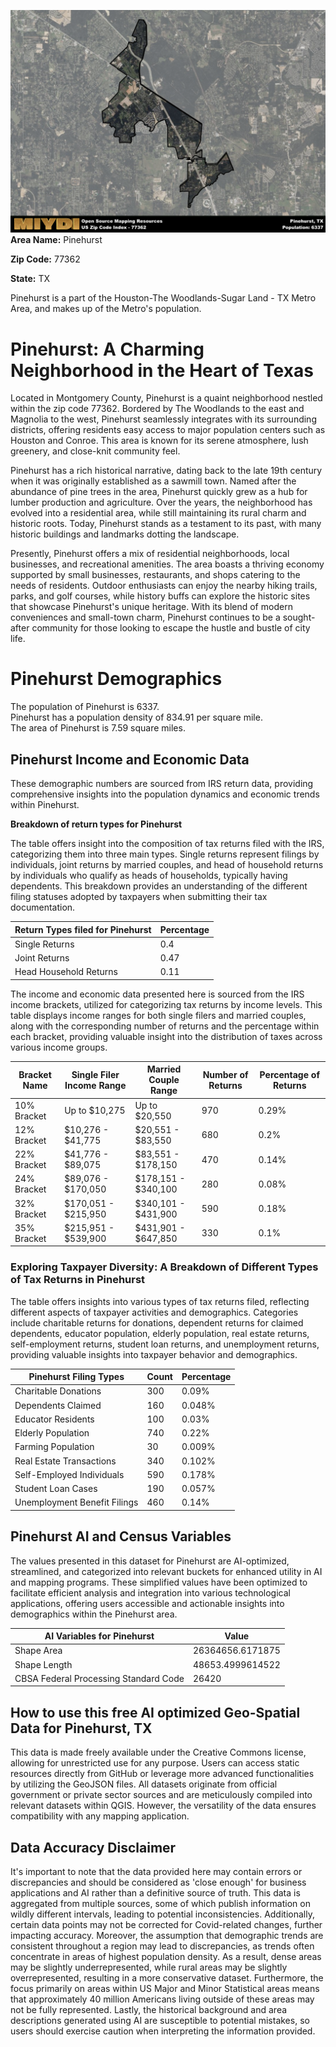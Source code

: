 ![Image Alt Text](../_images/77362.png)
**Area Name:** Pinehurst

**Zip Code:** 77362

**State:** TX

Pinehurst is a part of the Houston-The Woodlands-Sugar Land - TX Metro Area, and makes up  of the Metro's population.  

# Pinehurst: A Charming Neighborhood in the Heart of Texas

Located in Montgomery County, Pinehurst is a quaint neighborhood nestled within the zip code 77362. Bordered by The Woodlands to the east and Magnolia to the west, Pinehurst seamlessly integrates with its surrounding districts, offering residents easy access to major population centers such as Houston and Conroe. This area is known for its serene atmosphere, lush greenery, and close-knit community feel.

Pinehurst has a rich historical narrative, dating back to the late 19th century when it was originally established as a sawmill town. Named after the abundance of pine trees in the area, Pinehurst quickly grew as a hub for lumber production and agriculture. Over the years, the neighborhood has evolved into a residential area, while still maintaining its rural charm and historic roots. Today, Pinehurst stands as a testament to its past, with many historic buildings and landmarks dotting the landscape.

Presently, Pinehurst offers a mix of residential neighborhoods, local businesses, and recreational amenities. The area boasts a thriving economy supported by small businesses, restaurants, and shops catering to the needs of residents. Outdoor enthusiasts can enjoy the nearby hiking trails, parks, and golf courses, while history buffs can explore the historic sites that showcase Pinehurst's unique heritage. With its blend of modern conveniences and small-town charm, Pinehurst continues to be a sought-after community for those looking to escape the hustle and bustle of city life.

# Pinehurst Demographics

The population of Pinehurst is 6337.  
Pinehurst has a population density of 834.91 per square mile.  
The area of Pinehurst is 7.59 square miles.  

## Pinehurst Income and Economic Data

These demographic numbers are sourced from IRS return data, providing comprehensive insights into the population dynamics and economic trends within Pinehurst.

**Breakdown of return types for Pinehurst**

The table offers insight into the composition of tax returns filed with the IRS, categorizing them into three main types. Single returns represent filings by individuals, joint returns by married couples, and head of household returns by individuals who qualify as heads of households, typically having dependents. This breakdown provides an understanding of the different filing statuses adopted by taxpayers when submitting their tax documentation.

| Return Types filed for Pinehurst                              | Percentage          |
|----------------------------------------------------------|---------------------|
| Single Returns                                            | 0.4 |
| Joint Returns                                             | 0.47 |
| Head Household Returns                                    | 0.11 |

The income and economic data presented here is sourced from the IRS income brackets, utilized for categorizing tax returns by income levels. This table displays income ranges for both single filers and married couples, along with the corresponding number of returns and the percentage within each bracket, providing valuable insight into the distribution of taxes across various income groups.

| Bracket Name       | Single Filer Income Range | Married Couple Range | Number of Returns | Percentage of Returns |
|--------------------|----------------------------|----------------------|-------------------|-----------------------|
| 10% Bracket        | Up to $10,275              | Up to $20,550        | 970 | 0.29% |
| 12% Bracket        | $10,276 - $41,775          | $20,551 - $83,550    | 680 | 0.2% |
| 22% Bracket        | $41,776 - $89,075          | $83,551 - $178,150   | 470 | 0.14% |
| 24% Bracket        | $89,076 - $170,050         | $178,151 - $340,100  | 280 | 0.08% |
| 32% Bracket        | $170,051 - $215,950        | $340,101 - $431,900  | 590 | 0.18% |
| 35% Bracket        | $215,951 - $539,900        | $431,901 - $647,850  | 330 | 0.1% |

### Exploring Taxpayer Diversity: A Breakdown of Different Types of Tax Returns in Pinehurst

The table offers insights into various types of tax returns filed, reflecting different aspects of taxpayer activities and demographics. Categories include charitable returns for donations, dependent returns for claimed dependents, educator population, elderly population, real estate returns, self-employment returns, student loan returns, and unemployment returns, providing valuable insights into taxpayer behavior and demographics.

| Pinehurst Filing Types                    | Count | Percentage |
|--------------------------------------|-------|------------|
| Charitable Donations                 | 300 | 0.09% |
| Dependents Claimed                   | 160 | 0.048% |
| Educator Residents                   | 100 | 0.03% |
| Elderly Population                   | 740 | 0.22% |
| Farming Population                   | 30 | 0.009% |
| Real Estate Transactions             | 340 | 0.102% |
| Self-Employed Individuals            | 590 | 0.178% |
| Student Loan Cases                   | 190 | 0.057% |
| Unemployment Benefit Filings         | 460 | 0.14% |

## Pinehurst AI and Census Variables

The values presented in this dataset for Pinehurst are AI-optimized, streamlined, and categorized into relevant buckets for enhanced utility in AI and mapping programs. These simplified values have been optimized to facilitate efficient analysis and integration into various technological applications, offering users accessible and actionable insights into demographics within the Pinehurst area.

| AI Variables for Pinehurst | Value |
|-------------|-------|
| Shape Area | 26364656.6171875 |
| Shape Length | 48653.4999614522 |
| CBSA Federal Processing Standard Code | 26420 |

## How to use this free AI optimized Geo-Spatial Data for Pinehurst, TX

This data is made freely available under the Creative Commons license, allowing for unrestricted use for any purpose. Users can access static resources directly from GitHub or leverage more advanced functionalities by utilizing the GeoJSON files. All datasets originate from official government or private sector sources and are meticulously compiled into relevant datasets within QGIS. However, the versatility of the data ensures compatibility with any mapping application.

## Data Accuracy Disclaimer
It's important to note that the data provided here may contain errors or discrepancies and should be considered as 'close enough' for business applications and AI rather than a definitive source of truth. This data is aggregated from multiple sources, some of which publish information on wildly different intervals, leading to potential inconsistencies. Additionally, certain data points may not be corrected for Covid-related changes, further impacting accuracy. Moreover, the assumption that demographic trends are consistent throughout a region may lead to discrepancies, as trends often concentrate in areas of highest population density. As a result, dense areas may be slightly underrepresented, while rural areas may be slightly overrepresented, resulting in a more conservative dataset. Furthermore, the focus primarily on areas within US Major and Minor Statistical areas means that approximately 40 million Americans living outside of these areas may not be fully represented. Lastly, the historical background and area descriptions generated using AI are susceptible to potential mistakes, so users should exercise caution when interpreting the information provided.
